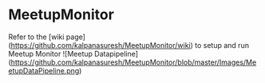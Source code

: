MeetupMonitor
=============
  Refer to the [wiki page] (https://github.com/kalpanasuresh/MeetupMonitor/wiki) to setup and run Meetup Monitor
![Meetup Datapipeline]
(https://github.com/kalpanasuresh/MeetupMonitor/blob/master/Images/MeetupDataPipeline.png)
